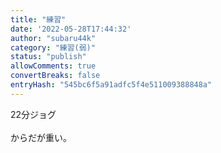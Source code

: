 ```yaml
---
title: "練習"
date: '2022-05-28T17:44:32'
author: "subaru44k"
category: "練習(弱)"
status: "publish"
allowComments: true
convertBreaks: false
entryHash: "545bc6f5a91adfc5f4e511009388848a"
---
```

22分ジョグ<br>
<br>
からだが重い。

